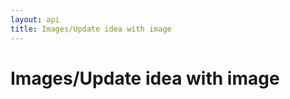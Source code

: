```yaml
---
layout: api
title: Images/Update idea with image
---
```


# Images/Update idea with image

<api-explorer resource="http://api.rusic.com/buckets/:bucket_id/ideas/:idea_id" method="PUT">
  <api-header name="Accept" required="true" value="application/vnd.rusic.v1+json" editable-key="false" editable-value="false"></api-header>
  <api-header name="X-Rusic-Participant-Token" required="true" value="" editable-key="false"></api-header>
  <api-header name="X-API-Key" required="true" value="abc123" editable-key="false"></api-header>
  <api-part name="idea[title]" required="true" default="" value="Title"></api-part>
  <api-part name="idea[content]" required="true" default="" value="Content"></api-part>
  <api-part name="idea[image_ids][]" required="false" default="" value="1"></api-part>
  <api-resource name="bucket_id" required="true" default="" value="1"></api-resource>
  <api-resource name="idea_id" required="true" default="" value="1"></api-resource>
</api-explorer>

